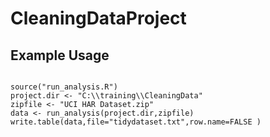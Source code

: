 CleaningDataProject
===================

Example Usage
-------------
<pre><code>
source("run_analysis.R")
project.dir &lt;- "C:\\training\\CleaningData"
zipfile &lt;- "UCI HAR Dataset.zip"
data &lt;- run_analysis(project.dir,zipfile)
write.table(data,file="tidydataset.txt",row.name=FALSE )
</code>
</pre>
